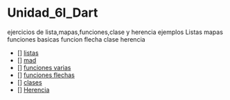 # Unidad_6I_Dart
ejercicios de lista,mapas,funciones,clase y herencia ejemplos Listas mapas funciones basicas funcion flecha clase herencia
- [] [listas](https://dartpad.dartlang.org/bee0df78fc759373054581c595df3503)
- [] [mad](https://dartpad.dartlang.org/275a90049c611d3af74351e94be22d41)
- [] [funciones varias](https://dartpad.dartlang.org/)
- [] [funciones flechas](https://dartpad.dartlang.org/)
- [] [clases](https://dartpad.dartlang.org/)
- [] [Herencia](https://dartpad.dartlang.org/)
